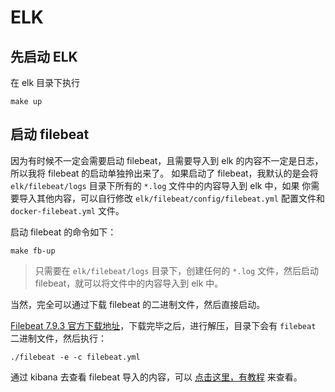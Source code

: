 # ELK

## 先启动 ELK

在 elk 目录下执行

```shell
make up
```

## 启动 filebeat

因为有时候不一定会需要启动 filebeat，且需要导入到 elk 的内容不一定是日志，所以我将 filebeat 的启动单独拎出来了。
如果启动了 filebeat，我默认的是会将 `elk/filebeat/logs` 目录下所有的 `*.log` 文件中的内容导入到 elk 中，如果
你需要导入其他内容，可以自行修改 `elk/filebeat/config/filebeat.yml` 配置文件和 `docker-filebeat.yml` 文件。

启动 filebeat 的命令如下：

```shell
make fb-up
```

> 只需要在 `elk/filebeat/logs` 目录下，创建任何的 `*.log` 文件，然后启动 filebeat，就可以将文件中的内容导入到 elk 中。

当然，完全可以通过下载 filebeat 的二进制文件，然后直接启动。

[Filebeat 7.9.3 官方下载地址](https://www.elastic.co/cn/downloads/past-releases/filebeat-7-9-3/)，下载完毕之后，进行解压，目录下会有 `filebeat` 二进制文件，然后执行：

```shell
./filebeat -e -c filebeat.yml
```

通过 kibana 去查看 filebeat 导入的内容，可以 [点击这里，有教程](./filebeat) 来查看。